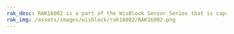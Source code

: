 ```yaml
---
rak_desc: RAK16002 is a part of the WisBlock Sensor Series that is capable of measuring battery charge in battery-powered handheld PC and portable product applications.
rak_img: /assets/images/wisblock/rak16002/RAK16002.png
---
```


<rk-redirect to="/Product-Categories/WisBlock/RAK16002/Overview/" />